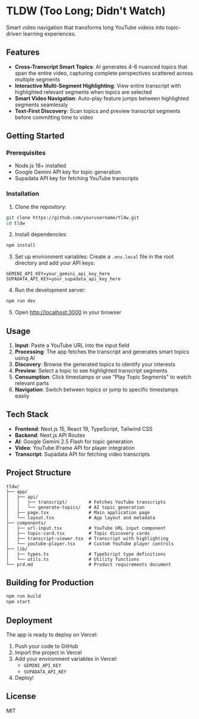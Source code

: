 # TLDW (Too Long; Didn't Watch)

Smart video navigation that transforms long YouTube videos into topic-driven learning experiences.

## Features

- **Cross-Transcript Smart Topics**: AI generates 4-6 nuanced topics that span the entire video, capturing complete perspectives scattered across multiple segments
- **Interactive Multi-Segment Highlighting**: View entire transcript with highlighted relevant segments when topics are selected
- **Smart Video Navigation**: Auto-play feature jumps between highlighted segments seamlessly
- **Text-First Discovery**: Scan topics and preview transcript segments before committing time to video

## Getting Started

### Prerequisites

- Node.js 18+ installed
- Google Gemini API key for topic generation
- Supadata API key for fetching YouTube transcripts

### Installation

1. Clone the repository:
```bash
git clone https://github.com/yourusername/tldw.git
cd tldw
```

2. Install dependencies:
```bash
npm install
```

3. Set up environment variables:
Create a `.env.local` file in the root directory and add your API keys:
```
GEMINI_API_KEY=your_gemini_api_key_here
SUPADATA_API_KEY=your_supadata_api_key_here
```

4. Run the development server:
```bash
npm run dev
```

5. Open [http://localhost:3000](http://localhost:3000) in your browser

## Usage

1. **Input**: Paste a YouTube URL into the input field
2. **Processing**: The app fetches the transcript and generates smart topics using AI
3. **Discovery**: Browse the generated topics to identify your interests
4. **Preview**: Select a topic to see highlighted transcript segments
5. **Consumption**: Click timestamps or use "Play Topic Segments" to watch relevant parts
6. **Navigation**: Switch between topics or jump to specific timestamps easily

## Tech Stack

- **Frontend**: Next.js 15, React 19, TypeScript, Tailwind CSS
- **Backend**: Next.js API Routes
- **AI**: Google Gemini 2.5 Flash for topic generation
- **Video**: YouTube IFrame API for player integration
- **Transcript**: Supadata API for fetching video transcripts

## Project Structure

```
tldw/
├── app/
│   ├── api/
│   │   ├── transcript/        # Fetches YouTube transcripts
│   │   └── generate-topics/   # AI topic generation
│   ├── page.tsx               # Main application page
│   └── layout.tsx             # App layout and metadata
├── components/
│   ├── url-input.tsx          # YouTube URL input component
│   ├── topic-card.tsx         # Topic discovery cards
│   ├── transcript-viewer.tsx  # Transcript with highlighting
│   └── youtube-player.tsx     # Custom YouTube player controls
├── lib/
│   ├── types.ts               # TypeScript type definitions
│   └── utils.ts               # Utility functions
└── prd.md                     # Product requirements document
```

## Building for Production

```bash
npm run build
npm start
```

## Deployment

The app is ready to deploy on Vercel:

1. Push your code to GitHub
2. Import the project in Vercel
3. Add your environment variables in Vercel:
   - `GEMINI_API_KEY`
   - `SUPADATA_API_KEY`
4. Deploy!

## License

MIT